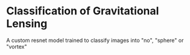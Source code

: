 # **Classification of Gravitational Lensing**
A custom resnet model trained to classify images into "no", "sphere" or "vortex"
